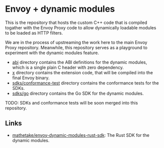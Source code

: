 # Envoy + dynamic modules 

This is the repository that hosts the custom C++ code that is compiled togather with the Envoy Proxy code to allow dynamically loadable modules to be loaded as HTTP filters.

We are in the process of upstreaming the work here to the main Envoy Proxy repository. Meanwhile, this repository serves as a playground to experiment with the dynamic modules feature.

* [abi](./abi/) directory contains the ABI definitions for the dynamic modules, which is a single plain C header with zero dependency.
* [x](./x/) directory contains the extension code, that will be compiled into the final Envoy binary.
* [sdks/conformance-test](./sdks/conformance-test) directory contains the conformance tests for the SDKs.
* [sdks/go](./sdks/go/) directory contains the Go SDK for the dynamic modules.

TODO: SDKs and conformance tests will be soon merged into this repository.

## Links

- [mathetake/envoy-dynamic-modules-rust-sdk](https://github.com/mathetake/envoy-dynamic-modules-rust-sdk): The Rust SDK for the dynamic modules.
